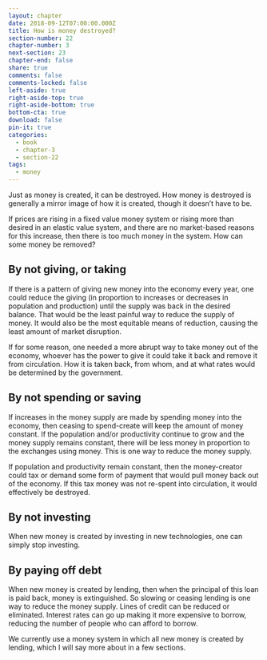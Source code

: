 ```yaml
---
layout: chapter
date: 2018-09-12T07:00:00.000Z
title: How is money destroyed?
section-number: 22
chapter-number: 3
next-section: 23
chapter-end: false
share: true
comments: false
comments-locked: false
left-aside: true
right-aside-top: true
right-aside-bottom: true
bottom-cta: true
download: false
pin-it: true
categories:
  - book
  - chapter-3
  - section-22
tags:
  - money
---
```

Just as money is created, it can be destroyed. How money is destroyed
is generally a mirror image of how it is created, though it doesn’t
have to be.

If prices are rising in a fixed value money system or rising more than
desired in an elastic value system, and there are no market-based
reasons for this increase, then there is too much money in the system.
How can some money be removed?

## By not giving, or taking

If there is a pattern of giving new money into the economy every
year, one could reduce the giving (in proportion to increases or
decreases in population and production) until the supply was back
in the desired balance. That would be the least painful way to reduce
the supply of money. It would also be the most equitable means of
reduction, causing the least amount of market disruption.

If for some reason, one needed a more abrupt way to take money out
of the economy, whoever has the power to give it could take it back
and remove it from circulation. How it is taken back, from whom,
and at what rates would be determined by the government.

## By not spending or saving

If increases in the money supply are made by spending money into
the economy, then ceasing to spend-create will keep the amount of
money constant. If the population and/or productivity continue
to grow and the money supply remains constant, there will be less
money in proportion to the exchanges using money. This is one way
to reduce the money supply.

If population and productivity remain constant, then the money-creator could tax or demand some form of payment that would pull
money back out of the economy. If this tax money was not re-spent
into circulation, it would effectively be destroyed.

## By not investing

When new money is created by investing in new technologies, one
can simply stop investing.

## By paying off debt

When new money is created by lending, then when the principal of
this loan is paid back, money is extinguished. So slowing or ceasing
lending is one way to reduce the money supply. Lines of credit can
be reduced or eliminated. Interest rates can go up making it more
expensive to borrow, reducing the number of people who can afford
to borrow.

We currently use a money system in which all new money is created
by lending, which I will say more about in a few sections.
